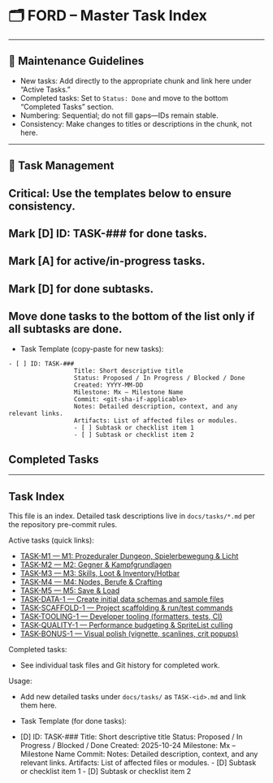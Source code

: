 # 🗂 FORD – Master Task Index

---

## 📜 Maintenance Guidelines

- New tasks: Add directly to the appropriate chunk and link here under “Active Tasks.”
- Completed tasks: Set to `Status: Done` and move to the bottom “Completed Tasks” section. 
- Numbering: Sequential; do not fill gaps—IDs remain stable.
- Consistency: Make changes to titles or descriptions in the chunk, not here.

---


## 🔧 Task Management

## Critical: Use the templates below to ensure consistency.

## Mark [D] ID: TASK-### for done tasks.

## Mark [A] for active/in-progress tasks.

## Mark [D] for done subtasks.

## Move done tasks to the bottom of the list only if all subtasks are done.

- Task Template (copy-paste for new tasks):


```
- [ ] ID: TASK-###
                  Title: Short descriptive title
                  Status: Proposed / In Progress / Blocked / Done
                  Created: YYYY-MM-DD
                  Milestone: Mx – Milestone Name
                  Commit: <git-sha-if-applicable>
                  Notes: Detailed description, context, and any relevant links.
                  Artifacts: List of affected files or modules.
                  - [ ] Subtask or checklist item 1
                  - [ ] Subtask or checklist item 2

```
## Completed Tasks



---

## Task Index

This file is an index. Detailed task descriptions live in `docs/tasks/*.md` per the repository pre-commit rules.

Active tasks (quick links):

- [TASK-M1 — M1: Prozeduraler Dungeon, Spielerbewegung & Licht](./tasks/TASK-M1.md)
- [TASK-M2 — M2: Gegner & Kampfgrundlagen](./tasks/TASK-M2.md)
- [TASK-M3 — M3: Skills, Loot & Inventory/Hotbar](./tasks/TASK-M3.md)
- [TASK-M4 — M4: Nodes, Berufe & Crafting](./tasks/TASK-M4.md)
- [TASK-M5 — M5: Save & Load](./tasks/TASK-M5.md)
- [TASK-DATA-1 — Create initial data schemas and sample files](./tasks/TASK-DATA-1.md)
- [TASK-SCAFFOLD-1 — Project scaffolding & run/test commands](./tasks/TASK-SCAFFOLD-1.md)
- [TASK-TOOLING-1 — Developer tooling (formatters, tests, CI)](./tasks/TASK-TOOLING-1.md)
- [TASK-QUALITY-1 — Performance budgeting & SpriteList culling](./tasks/TASK-QUALITY-1.md)
- [TASK-BONUS-1 — Visual polish (vignette, scanlines, crit popups)](./tasks/TASK-BONUS-1.md)

Completed tasks:

- See individual task files and Git history for completed work.

Usage:

- Add new detailed tasks under `docs/tasks/` as `TASK-<id>.md` and link them here.


- Task Template (for done tasks):
- [D] ID: TASK-###
                  Title: Short descriptive title
                  Status: Proposed / In Progress / Blocked / Done
                  Created: 2025-10-24
                  Milestone: Mx – Milestone Name
                  Commit: <git-sha-if-applicable>
                  Notes: Detailed description, context, and any relevant links.
                  Artifacts: List of affected files or modules.
                  - [D] Subtask or checklist item 1
                  - [D] Subtask or checklist item 2

```